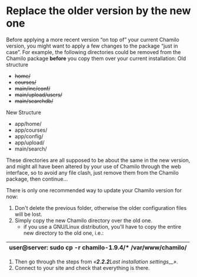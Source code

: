 # Replace the older version by the new one

Before applying a more recent version “on top of” your current Chamilo version, you might want to apply a few changes to the package “just in case”. For example, the following directories could be removed from the Chamilo package **before** you copy them over your current installation:
Old structure
* ~~home/~~
* ~~courses/~~
* ~~main/inc/conf/~~
* ~~main/upload/users/~~
* ~~main/searchdb/~~

New Structure
* app/home/
* app/courses/
* app/config/
* app/upload/
* main/search/

  
These directories are all supposed to be about the same in the new version, and might all have been altered by your use of Chamilo through the web interface, so to avoid any file clash, just remove them from the Chamilo package, then continue...

There is only one recommended way to update your Chamilo version for now:

1. Don't delete the previous folder, otherwise the older configuration files will be lost.
2. Simply copy the new Chamilo directory over the old one.
   * if you use a GNU/Linux distribution, you'll have to copy the entire new directory to the old one, i.e.:

| user@server: sudo cp -r chamilo-1.9.4/\* /var/www/chamilo/ |
| :--- |


1. Then go through the steps from _«**2.2.2**Last installation settings\_\_»_.
2. Connect to your site and check that everything is there.

